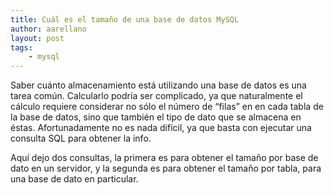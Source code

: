 ```yaml
---
title: Cuál es el tamaño de una base de datos MySQL
author: aarellano
layout: post
tags:
    - mysql
---
```


Saber cuánto almacenamiento está utilizando una base de datos es una tarea común. Calcularlo podría ser complicado, ya que naturalmente el cálculo requiere considerar no sólo el número de “filas” en en cada tabla de la base de datos, sino que también el tipo de dato que se almacena en éstas. Afortunadamente no es nada difícil, ya que basta con ejecutar una consulta SQL para obtener la info.

Aquí dejo dos consultas, la primera es para obtener el tamaño por base de dato en un servidor, y la segunda es para obtener el tamaño por tabla, para una base de dato en particular.

<script src="https://gist.github.com/aarellano/4178512.js"></script>
